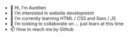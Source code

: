 - 👋 Hi, I’m Aurélien
- 👀 I’m interested in website development
- 🌱 I’m currently learning HTML / CSS and Sass / JS
- 💞️ I’m looking to collaborate on ... just learn at this time
- 📫 How to reach me by Github

<!---
abernard7579/abernard7579 is a ✨ special ✨ repository because its `README.md` (this file) appears on your GitHub profile.
You can click the Preview link to take a look at your changes.
--->
